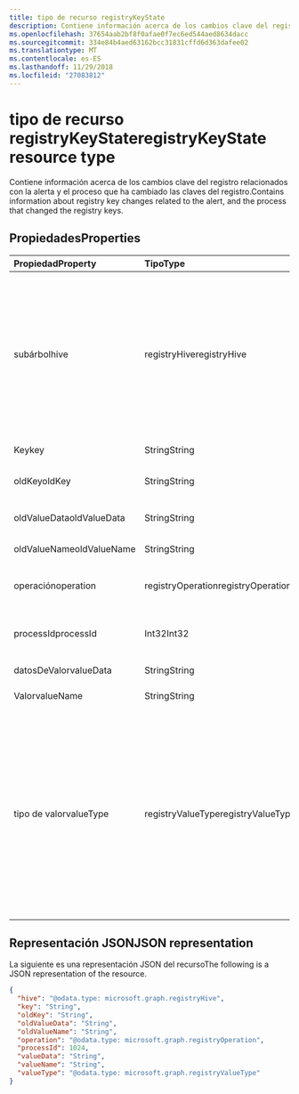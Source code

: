 ```yaml
---
title: tipo de recurso registryKeyState
description: Contiene información acerca de los cambios clave del registro relacionados con la alerta y el proceso que ha cambiado las claves del registro.
ms.openlocfilehash: 37654aab2bf8f0afae0f7ec6ed544aed8634dacc
ms.sourcegitcommit: 334e84b4aed63162bcc31831cffd6d363dafee02
ms.translationtype: MT
ms.contentlocale: es-ES
ms.lasthandoff: 11/29/2018
ms.locfileid: "27083812"
---
```

# <a name="registrykeystate-resource-type"></a><span data-ttu-id="95230-103">tipo de recurso registryKeyState</span><span class="sxs-lookup"><span data-stu-id="95230-103">registryKeyState resource type</span></span>

<span data-ttu-id="95230-104">Contiene información acerca de los cambios clave del registro relacionados con la alerta y el proceso que ha cambiado las claves del registro.</span><span class="sxs-lookup"><span data-stu-id="95230-104">Contains information about registry key changes related to the alert, and the process that changed the registry keys.</span></span>

## <a name="properties"></a><span data-ttu-id="95230-105">Propiedades</span><span class="sxs-lookup"><span data-stu-id="95230-105">Properties</span></span>

| <span data-ttu-id="95230-106">Propiedad</span><span class="sxs-lookup"><span data-stu-id="95230-106">Property</span></span>     | <span data-ttu-id="95230-107">Tipo</span><span class="sxs-lookup"><span data-stu-id="95230-107">Type</span></span>        | <span data-ttu-id="95230-108">Descripción</span><span class="sxs-lookup"><span data-stu-id="95230-108">Description</span></span> |
|:-------------|:------------|:------------|
|<span data-ttu-id="95230-109">subárbol</span><span class="sxs-lookup"><span data-stu-id="95230-109">hive</span></span>|<span data-ttu-id="95230-110">registryHive</span><span class="sxs-lookup"><span data-stu-id="95230-110">registryHive</span></span>|<span data-ttu-id="95230-111">Un [subárbol del registro de Windows](https://docs.microsoft.com/en-us/windows/desktop/sysinfo/registry-hives) :</span><span class="sxs-lookup"><span data-stu-id="95230-111">A [Windows registry hive](https://docs.microsoft.com/en-us/windows/desktop/sysinfo/registry-hives) :</span></span> <ul><li><span data-ttu-id="95230-112">HKEY_CURRENT_CONFIG</span><span class="sxs-lookup"><span data-stu-id="95230-112">HKEY_CURRENT_CONFIG</span></span></li> <li><span data-ttu-id="95230-113">HKEY_CURRENT_USER</span><span class="sxs-lookup"><span data-stu-id="95230-113">HKEY_CURRENT_USER</span></span></li> <li><span data-ttu-id="95230-114">HKEY_LOCAL_MACHINE\SAM</span><span class="sxs-lookup"><span data-stu-id="95230-114">HKEY_LOCAL_MACHINE\SAM</span></span></li> <li><span data-ttu-id="95230-115">HKEY_LOCAL_MACHINE\Security</span><span class="sxs-lookup"><span data-stu-id="95230-115">HKEY_LOCAL_MACHINE\Security</span></span></li> <li><span data-ttu-id="95230-116">HKEY_LOCAL_MACHINE\Software</span><span class="sxs-lookup"><span data-stu-id="95230-116">HKEY_LOCAL_MACHINE\Software</span></span></li> <li><span data-ttu-id="95230-117">HKEY_LOCAL_MACHINE\System</span><span class="sxs-lookup"><span data-stu-id="95230-117">HKEY_LOCAL_MACHINE\System</span></span></li> <li><span data-ttu-id="95230-118">HKEY_USERS\\. De forma predeterminada.</span><span class="sxs-lookup"><span data-stu-id="95230-118">HKEY_USERS\\.Default.</span></span></li></ul> <span data-ttu-id="95230-119">Los valores posibles son: `unknown`, `currentConfig`, `currentUser`, `localMachineSam`, `localMachineSamSoftware`, `localMachineSystem` y `usersDefault`.</span><span class="sxs-lookup"><span data-stu-id="95230-119">Possible values are: `unknown`, `currentConfig`, `currentUser`, `localMachineSam`, `localMachineSamSoftware`, `localMachineSystem`, `usersDefault`.</span></span>|
|<span data-ttu-id="95230-120">Key</span><span class="sxs-lookup"><span data-stu-id="95230-120">key</span></span>|<span data-ttu-id="95230-121">String</span><span class="sxs-lookup"><span data-stu-id="95230-121">String</span></span>|<span data-ttu-id="95230-122">Clave del registro (es decir, modificado) actual (que no sean SUBÁRBOL).</span><span class="sxs-lookup"><span data-stu-id="95230-122">Current (i.e. changed) registry key (excludes HIVE).</span></span>|
|<span data-ttu-id="95230-123">oldKey</span><span class="sxs-lookup"><span data-stu-id="95230-123">oldKey</span></span>|<span data-ttu-id="95230-124">String</span><span class="sxs-lookup"><span data-stu-id="95230-124">String</span></span>|<span data-ttu-id="95230-125">Anterior (es decir, antes de cambiar) clave del registro (excluye SUBÁRBOL).</span><span class="sxs-lookup"><span data-stu-id="95230-125">Previous (i.e. before changed) registry key (excludes HIVE).</span></span>|
|<span data-ttu-id="95230-126">oldValueData</span><span class="sxs-lookup"><span data-stu-id="95230-126">oldValueData</span></span>|<span data-ttu-id="95230-127">String</span><span class="sxs-lookup"><span data-stu-id="95230-127">String</span></span>|<span data-ttu-id="95230-128">Anterior (es decir, antes de cambiar) los datos de valor de la clave del registro (contenido).</span><span class="sxs-lookup"><span data-stu-id="95230-128">Previous (i.e. before changed) registry key value data (contents).</span></span>|
|<span data-ttu-id="95230-129">oldValueName</span><span class="sxs-lookup"><span data-stu-id="95230-129">oldValueName</span></span>|<span data-ttu-id="95230-130">String</span><span class="sxs-lookup"><span data-stu-id="95230-130">String</span></span>|<span data-ttu-id="95230-131">Anterior (es decir, antes de cambiar) nombre del valor de la clave del registro.</span><span class="sxs-lookup"><span data-stu-id="95230-131">Previous (i.e. before changed) registry key value name.</span></span>|
|<span data-ttu-id="95230-132">operación</span><span class="sxs-lookup"><span data-stu-id="95230-132">operation</span></span>|<span data-ttu-id="95230-133">registryOperation</span><span class="sxs-lookup"><span data-stu-id="95230-133">registryOperation</span></span>|<span data-ttu-id="95230-134">Operación que ha cambiado el nombre de la clave del registro o valor.</span><span class="sxs-lookup"><span data-stu-id="95230-134">Operation that changed the registry key name and/or value.</span></span> <span data-ttu-id="95230-135">Los valores posibles son: `unknown`, `create`, `modify` y `delete`.</span><span class="sxs-lookup"><span data-stu-id="95230-135">Possible values are: `unknown`, `create`, `modify`, `delete`.</span></span>|
|<span data-ttu-id="95230-136">processId</span><span class="sxs-lookup"><span data-stu-id="95230-136">processId</span></span>|<span data-ttu-id="95230-137">Int32</span><span class="sxs-lookup"><span data-stu-id="95230-137">Int32</span></span>|<span data-ttu-id="95230-138">Proceso de identificador (PID) del proceso que modifica la clave del registro (proceso detalles aparecerán en la colección de procesos de alerta' ').</span><span class="sxs-lookup"><span data-stu-id="95230-138">Process ID (PID) of the process that modified the registry key (process details will appear in the alert 'processes' collection).</span></span>|
|<span data-ttu-id="95230-139">datosDeValor</span><span class="sxs-lookup"><span data-stu-id="95230-139">valueData</span></span>|<span data-ttu-id="95230-140">String</span><span class="sxs-lookup"><span data-stu-id="95230-140">String</span></span>|<span data-ttu-id="95230-141">Datos de valor de la clave de actuales del registro (es decir, modificado) (contenido).</span><span class="sxs-lookup"><span data-stu-id="95230-141">Current (i.e. changed) registry key value data (contents).</span></span>|
|<span data-ttu-id="95230-142">Valor</span><span class="sxs-lookup"><span data-stu-id="95230-142">valueName</span></span>|<span data-ttu-id="95230-143">String</span><span class="sxs-lookup"><span data-stu-id="95230-143">String</span></span>|<span data-ttu-id="95230-144">Nombre del valor de la clave del registro (es decir, modificado) actual</span><span class="sxs-lookup"><span data-stu-id="95230-144">Current (i.e. changed) registry key value name</span></span>|
|<span data-ttu-id="95230-145">tipo de valor</span><span class="sxs-lookup"><span data-stu-id="95230-145">valueType</span></span>|<span data-ttu-id="95230-146">registryValueType</span><span class="sxs-lookup"><span data-stu-id="95230-146">registryValueType</span></span>|[<span data-ttu-id="95230-147">Tipo de valor de la clave del registro</span><span class="sxs-lookup"><span data-stu-id="95230-147">Registry key value type</span></span>](https://docs.microsoft.com/en-us/windows/desktop/sysinfo/registry-value-types) <ul><li><span data-ttu-id="95230-148">REG_BINARY</span><span class="sxs-lookup"><span data-stu-id="95230-148">REG_BINARY</span></span></li> <li><span data-ttu-id="95230-149">REG_DWORD</span><span class="sxs-lookup"><span data-stu-id="95230-149">REG_DWORD</span></span></li> <li><span data-ttu-id="95230-150">REG_DWORD_LITTLE_ENDIAN</span><span class="sxs-lookup"><span data-stu-id="95230-150">REG_DWORD_LITTLE_ENDIAN</span></span></li> <li><span data-ttu-id="95230-151">REG_DWORD_BIG_ENDIAN</span><span class="sxs-lookup"><span data-stu-id="95230-151">REG_DWORD_BIG_ENDIAN</span></span></li><li><span data-ttu-id="95230-152">REG_EXPAND_SZ</span><span class="sxs-lookup"><span data-stu-id="95230-152">REG_EXPAND_SZ</span></span></li> <li><span data-ttu-id="95230-153">REG_LINK</span><span class="sxs-lookup"><span data-stu-id="95230-153">REG_LINK</span></span></li> <li><span data-ttu-id="95230-154">REG_MULTI_SZ</span><span class="sxs-lookup"><span data-stu-id="95230-154">REG_MULTI_SZ</span></span></li> <li><span data-ttu-id="95230-155">REG_NONE</span><span class="sxs-lookup"><span data-stu-id="95230-155">REG_NONE</span></span></li> <li><span data-ttu-id="95230-156">REG_QWORD</span><span class="sxs-lookup"><span data-stu-id="95230-156">REG_QWORD</span></span></li> <li><span data-ttu-id="95230-157">REG_QWORD_LITTLE_ENDIAN</span><span class="sxs-lookup"><span data-stu-id="95230-157">REG_QWORD_LITTLE_ENDIAN</span></span></li> <li><span data-ttu-id="95230-158">REG_SZ</span><span class="sxs-lookup"><span data-stu-id="95230-158">REG_SZ</span></span></li></ul> <span data-ttu-id="95230-159">Los valores posibles son: `unknown`, `binary`, `dword`, `dwordLittleEndian`, `dwordBigEndian`, `expandSz`, `link`, `multiSz`, `none`, `qword`, `qwordlittleEndian` y `sz`.</span><span class="sxs-lookup"><span data-stu-id="95230-159">Possible values are: `unknown`, `binary`, `dword`, `dwordLittleEndian`, `dwordBigEndian`, `expandSz`, `link`, `multiSz`, `none`, `qword`, `qwordlittleEndian`, `sz`.</span></span>|

## <a name="json-representation"></a><span data-ttu-id="95230-160">Representación JSON</span><span class="sxs-lookup"><span data-stu-id="95230-160">JSON representation</span></span>

<span data-ttu-id="95230-161">La siguiente es una representación JSON del recurso</span><span class="sxs-lookup"><span data-stu-id="95230-161">The following is a JSON representation of the resource.</span></span>

<!-- {
  "blockType": "resource",
  "optionalProperties": [

  ],
  "@odata.type": "microsoft.graph.registryKeyState"
}-->

```json
{
  "hive": "@odata.type: microsoft.graph.registryHive",
  "key": "String",
  "oldKey": "String",
  "oldValueData": "String",
  "oldValueName": "String",
  "operation": "@odata.type: microsoft.graph.registryOperation",
  "processId": 1024,
  "valueData": "String",
  "valueName": "String",
  "valueType": "@odata.type: microsoft.graph.registryValueType"
}

```

<!-- uuid: 8fcb5dbc-d5aa-4681-8e31-b001d5168d79
2015-10-25 14:57:30 UTC -->
<!-- {
  "type": "#page.annotation",
  "description": "registryKeyState resource",
  "keywords": "",
  "section": "documentation",
  "tocPath": ""
}-->